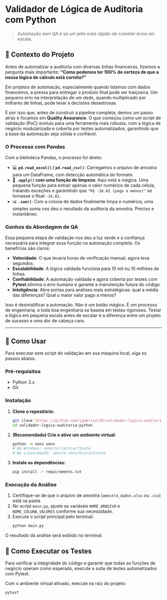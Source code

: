 # Validador de Lógica de Auditoria com Python

> Automação sem QA é só um jeito mais rápido de cometer erros em escala.

## 📝 Contexto do Projeto

Antes de automatizar a auditoria com diversas linhas financeiras, fizemos a pergunta mais importante: **"Como podemos ter 100% de certeza de que a nossa lógica de cálculo está correta?"**

Em projetos de automação, especialmente quando lidamos com dados financeiros, a pressa para entregar o produto final pode ser traiçoeira. Um pequeno erro na interpretação de um dado, quando multiplicado por milhares de linhas, pode levar a decisões desastrosas.

É por isso que, antes de construir a pipeline completa, demos um passo atrás e focamos em **Quality Assurance**. O que começou como um script de validação (PoC) evoluiu para uma ferramenta mais robusta, com a lógica de negócio modularizada e coberta por testes automatizados, garantindo que a base da automação seja sólida e confiável.

### O Processo com Pandas

Com a biblioteca Pandas, o processo foi direto:

* 💻 **`pd.read_excel()` / `pd.read_csv()`**: Carregamos o arquivo de amostra para um DataFrame, com detecção automática do formato.
* 🔧 **`.apply()` com uma função de limpeza**: Aqui está a mágica. Uma pequena função para extrair apenas o valor numérico de cada célula, tratando exceções e garantindo que `"R$ -16.82 (pago a menos)"` se tornasse o float `-16.82`.
* 📊 **`.sum()`**: Com a coluna de dados finalmente limpa e numérica, uma simples soma nos deu o resultado da auditoria da amostra. Preciso e instantâneo.

### Ganhos da Abordagem de QA

Essa pequena etapa de validação nos deu a luz verde e a confiança necessária para integrar essa função na automação completa. Os benefícios são claros:

* **Velocidade**: O que levaria horas de verificação manual, agora leva segundos.
* **Escalabilidade**: A lógica validada funciona para 10 mil ou 10 milhões de linhas.
* **Confiabilidade**: A automação validada e agora coberta por testes com **Pytest** elimina o erro humano e garante a manutenção futura do código.
* **Inteligência**: Abre portas para análises mais estratégicas: qual a média das diferenças? Qual o maior valor pago a menos?

Isso é desmistificar a automação. Não é um botão mágico. É um processo de engenharia, e toda boa engenharia se baseia em testes rigorosos. Testar a lógica em pequena escala antes de escalar é a diferença entre um projeto de sucesso e uma dor de cabeça cara.

---

## 🚀 Como Usar

Para executar este script de validação em sua máquina local, siga os passos abaixo.

### Pré-requisitos
- Python 3.x
- Git

### Instalação

1.  **Clone o repositório:**
    ```bash
    git clone [https://github.com/jgabriiel96/validador-logica-auditoria-python.git](https://github.com/jgabriiel96/validador-logica-auditoria-python.git)
    cd validador-logica-auditoria-python
    ```

2.  **(Recomendado) Crie e ative um ambiente virtual:**
    ```bash
    python -m venv venv
    # No Windows: venv\Scripts\activate
    # No Linux/macOS: source venv/bin/activate
    ```

3.  **Instale as dependências:**
    ```bash
    pip install -r requirements.txt
    ```

### Execução da Análise

1.  Certifique-se de que o arquivo de amostra (`amostra_dados.xlsx` ou `.csv`) está na pasta.
2.  No script `main.py`, ajuste as variáveis `NOME_ARQUIVO` e `NOME_COLUNA_VALORES` conforme sua necessidade.
3.  Execute o script principal pelo terminal:
    ```bash
    python main.py
    ```
O resultado da análise será exibido no terminal.

## 🧪 Como Executar os Testes

Para verificar a integridade do código e garantir que todas as funções de negócio operam como esperado, execute a suíte de testes automatizados com Pytest.

Com o ambiente virtual ativado, execute na raiz do projeto:

```bash
pytest
```